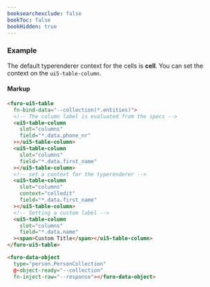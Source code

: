 ```yaml
---
booksearchexclude: false
bookToc: false
bookHidden: true
---
```


### Example 

The default typerenderer context for the cells is **cell**. You can set the context on the `ui5-table-column`.  

<script type="module" src="/init.js"></script>

<furo-demo-snippet>
<template>
<button @-click="--read">load data</button><br><br>
<furo-ui5-table mode="SingleSelect"
 fn-bind-data="--collection(*.entities)"
>
 <!-- The column label is evaluated from the specs -->
  <ui5-table-column
    slot="columns"
    field="*.data.phone_nr"
  ></ui5-table-column>  <ui5-table-column
    slot="columns"
    field="*.data.first_name"
  ></ui5-table-column> <ui5-table-column
    slot="columns"
    context="celledit"
    field="*.data.first_name"
  ></ui5-table-column>
<ui5-table-column
  slot="columns"
  field="*.data.name"
><span>Custom Title</span></ui5-table-column>
</furo-ui5-table>
<furo-data-object
  type="person.PersonCollection"
  @-object-ready="--collection"
  fn-inject-raw="--response"></furo-data-object>
  <furo-fetch-json
    fn-fetch="--read"
    src="/mockdata/persons/list.json"
    @-data="--response"
    ></furo-fetch-json>
</template>
</furo-demo-snippet>

#### Markup
```html
<furo-ui5-table
  fn-bind-data="--collection(*.entities)">
  <!-- The column label is evaluated from the specs -->
  <ui5-table-column
    slot="columns"
    field="*.data.phone_nr"
  ></ui5-table-column> 
  <ui5-table-column
    slot="columns"
    field="*.data.first_name"
  ></ui5-table-column>
  <!-- set a context for the typerenderer -->
  <ui5-table-column
    slot="columns"
    context="celledit"
    field="*.data.first_name"
  ></ui5-table-column>
  <!-- Setting a custom label -->
  <ui5-table-column
    slot="columns"
    field="*.data.name"
  ><span>Custom Title</span></ui5-table-column>
</furo-ui5-table>

<furo-data-object
  type="person.PersonCollection"
  @-object-ready="--collection"
  fn-inject-raw="--response"></furo-data-object>

```
